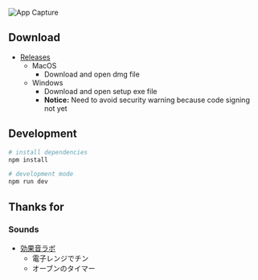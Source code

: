 ![App Capture](https://user-images.githubusercontent.com/3187220/85080679-d3212700-b204-11ea-919b-350766ab37fe.gif)

## Download

- [Releases](https://github.com/namikingsoft/interv-timer/releases)
    - MacOS
        - Download and open dmg file
    - Windows
        - Download and open setup exe file
        - **Notice:** Need to avoid security warning because code signing not yet

## Development

```zsh
# install dependencies
npm install

# development mode
npm run dev
```

## Thanks for

### Sounds

- [効果音ラボ](https://soundeffect-lab.info/)
    - 電子レンジでチン
    - オーブンのタイマー
